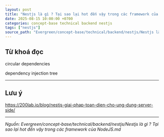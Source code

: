 ```yaml
---
layout: post
title: "Nestjs là gì ? Tại sao lại hot đến vậy trong các framework của NodeJS"
date: 2025-08-15 10:00:00 +0700
categories: concept-base technical backend nestjs
tags: ["nestjs"]
source_path: "Evergreen/concept-base/technical/backend/nestjs/Nestjs là gì ? Tại sao lại hot đến vậy trong các framework của NodeJS.md"
---
```

## Từ khoá đọc

circular dependencies

dependency injection tree



---
## Lưu ý

https://200lab.io/blog/nestjs-giai-phap-toan-dien-cho-ung-dung-server-side/

---
*Nguồn: Evergreen/concept-base/technical/backend/nestjs/Nestjs là gì ? Tại sao lại hot đến vậy trong các framework của NodeJS.md*